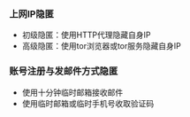 

### 上网IP隐匿

- 初级隐匿：使用HTTP代理隐藏自身IP
- 高级隐匿：使用tor浏览器或tor服务隐藏自身IP

### 账号注册与发邮件方式隐匿

- 使用十分钟临时邮箱接收邮件
- 使用临时邮箱或临时手机号收取验证码

